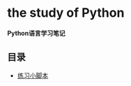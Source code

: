 # the study of Python

**Python语言学习笔记**

## 目录

* [练习小脚本](https://github.com/Happykelee/the-study-of-Python/tree/master/Scripts)
